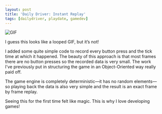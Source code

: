```yaml
---
layout: post
title: 'Daily Driver: Instant Replay'
tags: [dailydriver, playdate, gamedev]
---
```


![GIF](/images/posts/daily-driver-instant-replay.gif#playdate)

I guess this looks like a looped GIF, but it’s not!

I added some quite simple code to record every button press and the tick time at which it happened. The beauty of this approach is that most frames there are no button presses so the recorded data is very small. The work I've previously put in structuring the game in an Object-Oriented way really paid off.

The game engine is completely deterministic—it has no random elements—so playing back the data is also very simple and the result is an exact frame by frame replay.

Seeing this for the first time felt like magic. This is why I love developing games!